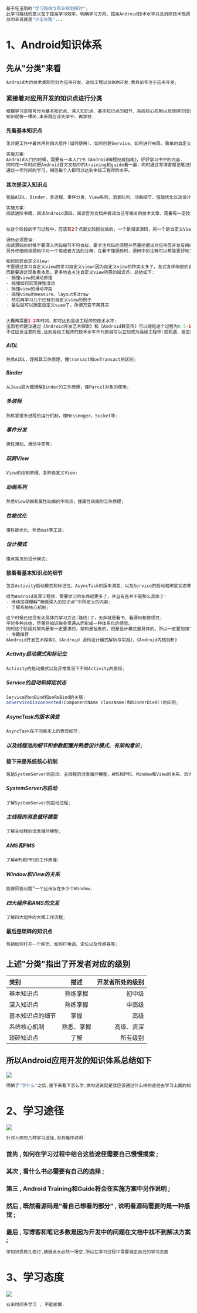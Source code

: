 ```java
基于任玉刚的"学习路线与职业规划探讨";
此学习路线的意义在于提高学习效率、明确学习方向、提高Android技术水平以及消除技术瓶颈;
总的来说就是"少走弯路"...
```

# 1、Android知识体系

## 先从"分类"来看

```java
Android大的技术类别可分为应用开发、逆向工程以及ROM开发,我目前专注于应用开发;
```

### 紧接着对应用开发的知识点进行分类

```java
根据学习进程可分为基本知识点、深入知识点、基本知识点的细节、系统核心机制以及琐碎的知识点；
知识就像一棵树,本来就应该先学干、再学枝.
```

#### 先看基本知识点

```java
无非是工作中最常用的四大组件(如何使用)、如何创建Service、如何进行布局、简单的自定义view、动画等常见技术;

实施方案:
Android入门的时候，需要有一本入门书《Android编程权威指南》，好好学习书中的内容.
同时花一年时间把Android官方文档中的training和guide看一遍，同时通过写博客和记笔记的方式来做总结，建议让自己的每篇博客都有价值些。
通过一年时间的学习，相信每个人都可以达到中级工程师的水平。
```

#### 其次是深入知识点

```java
包括AIDL、Binder、多进程、事件分发、View系列、消息队列、动画细节、性能优化以及设计模式等;

实施方案:
阅读进阶书籍，阅读Android源码，阅读官方文档并尝试自己写相关的技术文章，需要有一定技术深度和自我思考;


在这个阶段的学习过程中，应该有2个点是比较困扰我的，一个是阅读源码，另一个是自定义View以及滑动冲突:

源码必须要读:
阅读源码的时候不要深入代码细节不可自拔，要关注代码的流程并尽量挖掘出对应用层开发有用的结论。
另外仔细阅读源码中对一个类或者方法的注释，在看不懂源码时，源码中的注释可以帮我更好地了解源码中的工作原理，这个过程虽然艰苦，但是别无他法。

如何玩转自定义View:
不要通过学习自定义view而学习自定义view(因为自定义view的种类太多了，各式各样绚丽的自定义效果，根本学不完)
而是要透过现象看本质，更多地去关注自定义view所需的知识点，总结如下:
- 搞懂view的滑动原理 
- 搞懂如何实现弹性滑动 
- 搞懂view的滑动冲突 
- 搞懂view的measure、layout和draw 
- 然后再学习几个已有的自定义view的例子 
- 最后就可以搞定自定义view了，所谓万变不离其宗


大概再需要1-2年时间，即可达到高级工程师的技术水平;
玉刚老师建议通过《Android开发艺术探索》和《Android群英传》可以缩短这个过程为0.5-1年;
不过应该注意的是,达到高级工程师的技术水平不代表就可以立刻成为高级工程师(受机遇、是否跳槽的影响),但是技术达到了,成为高级工程师只是很简单的事;
```

##### AIDL

```java
熟悉AIDL，理解其工作原理，懂transact和onTransact的区别;
```

##### Binder

```java
从Java层大概理解Binder的工作原理，懂Parcel对象的使用;
```

##### 多进程

```java
熟练掌握多进程的运行机制，懂Messenger、Socket等;
```

##### 事件分发

```java
弹性滑动、滑动冲突等;
```

##### 玩转View

```java
View的绘制原理、各种自定义View;
```

##### 动画系列

```java
熟悉View动画和属性动画的不同点，懂属性动画的工作原理;
```

##### 性能优化

```java
懂性能优化、熟悉mat等工具;
```

##### 设计模式

```java
懂点常见的设计模式;
```

#### 接着看基本知识点的细节

```java
包含Activity启动模式和标记位、AsyncTask的版本演变、以及Service的启动和绑定状态等;

成为Android资深工程师，需要学习的东西就更多了，并且有些并不是那么具体了:
- 继续加深理解”稍微深入的知识点“中所定义的内容;
- 了解系统核心机制;

这个时候已经没有太具体的学习方法(路线)了，无非就是看书、看源码和做项目;
平时多种总结，尽量将知识融会贯通从而形成一种体系化的感觉。
同时这个阶段对架构是有一定要求的，架构是抽象的，但是设计模式是具体的，所以一定要加强下设计模式的学习。关于设计模式的学习，最近一本新书推荐给大家《Android 源码设计模式解析与实战》，既可以学习设计模式，又可能体会到Android源码中的设计思想;
- 书籍推荐 
《Android开发艺术探索》、《Android 源码设计模式解析与实战》、《Android内核剖析》
```

##### Activity启动模式和标记位

```java
Activity的启动模式以及异常情况下不同Activity的表现;
```

##### Service的启动和绑定状态

```java
Service的onBind和onReBind的关联;
onServiceDisconnected(ComponentName className)和binderDied()的区别;
```

##### AsyncTask的版本演变

```java
AsyncTask在不同版本上的表现细节;
```

##### 以及线程池的细节和参数配置并熟悉设计模式、有架构意识 ;

#### 接下来是系统核心机制

```java
包括SystemServer的启动、主线程的消息循环模型、AMS和PMS、Window和View的关系、四大组件和AMS的交互等；
```

##### SystemServer的启动

```java
了解SystemServer的启动过程;
```

##### 主线程的消息循环模型

```java
了解主线程的消息循环模型;
```

##### AMS和PMS

```java
了解AMS和PMS的工作原理;
```

##### Window和View的关系

```java
能够回答问题”一个应用存在多少个Window;
```

##### 四大组件和AMS的交互

```java
了解四大组件的大概工作流程;
```

#### 最后是琐碎的知识点

```java
包括如何打开一个网页、如何打电话、定位以及传感器等;
```

## 上述"分类"指出了开发者对应的级别

| 类别 | 描述 | 开发者所处的级别 |
| :--- | :---: | ---: |
| 基本知识点 | 熟练掌握 | 初中级 |
| 深入知识点 | 熟练掌握 | 中高级 |
| 基本知识点的细节 | 掌握 | 高级 |
| 系统核心机制 | 熟悉、掌握 | 高级、资深 |
| 琐碎知识点 | 了解 | 所有级别 |

## 所以Android应用开发的知识体系总结如下

![](/assets/Android应用开发知识体系.png)

```java
明确了"学什么"之后,接下来看下怎么学,换句话说就是我应该通过什么样的途径去学习上面的知识;
```

# 2、学习途径

![](/assets/学习方式-途径.png)

```java
针对上面的几种学习途径,对其略作说明:
```

### 首先 , 如何在学习过程中结合这些途径需要自己慢慢摸索 ;

### 其次 , 看什么书必需要有自己的选择 ;

### 第三 , Android Training和Guide将会在实施方案中另作说明 ;

### 然后 , 既然看源码是"看自己想看的部分" , 说明看源码需要的是一种感觉 ;

### 最后 , 写博客和笔记多数是因为开发中的问题在文档中找不到解决方案 ;

```java
学知识靠稳扎稳打,蜻蜓点水必然一场空,所以在学习过程中需要端正自己的学习态度
```

# 3、学习态度

![](/assets/学习方式-态度.png)

```java
业余时间多学习 , 不能偷懒.
```



